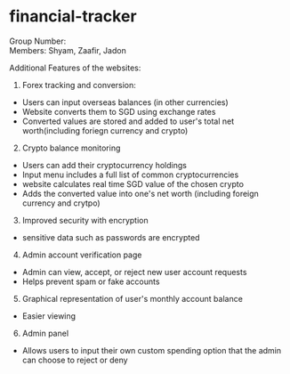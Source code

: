 # financial-tracker
Group Number:  
Members: Shyam, Zaafir, Jadon

Additional Features of the websites:
1. Forex tracking and conversion:
- Users can input overseas balances (in other currencies)
- Website converts them to SGD using exchange rates
- Converted values are stored and added to user's total net worth(including foriegn currency and crypto)

2. Crypto balance monitoring
- Users can add their cryptocurrency holdings
- Input menu includes a full list of common cryptocurrencies
- website calculates real time SGD value of the chosen crypto
- Adds the converted value into one's net worth (including foreign currency and crytpo)

3. Improved security with encryption
- sensitive data such as passwords are encrypted

4. Admin account verification page 
- Admin can view, accept, or reject new user account requests
- Helps prevent spam or fake accounts

5. Graphical representation of user's monthly account balance
- Easier viewing 

6. Admin panel
- Allows users to input their own custom spending option that the admin can choose to reject or deny
    